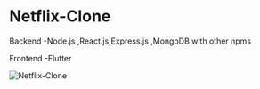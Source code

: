 # Netflix-Clone

Backend -Node.js ,React.js,Express.js ,MongoDB with other npms 

Frontend -Flutter 

![Netflix-Clone](frontend/netflixclone/final_60e0441c93aaac0113300366_838586.gif)

